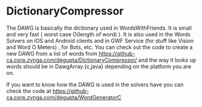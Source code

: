 DictionaryCompressor
====================
The DAWG is basically the dictionary used in WordsWithFriends. It is small and very fast ( worst case O(length of word) ). It is also used in the Words Solvers on iOS and Android clients and in GWF Service (for stuff like Vision and Word O Meters) , for Bots, etc. You can check out the code to create a new DAWG from a list of words from https://github-ca.corp.zynga.com/degupta/DictionaryCompressor/ and the way it looks up words should be in DawgArray.{c,java} depending on the platform you are on.

If you want to know how the DAWG is used in the solvers have you can check the code at https://github-ca.corp.zynga.com/degupta/WordGeneratorC